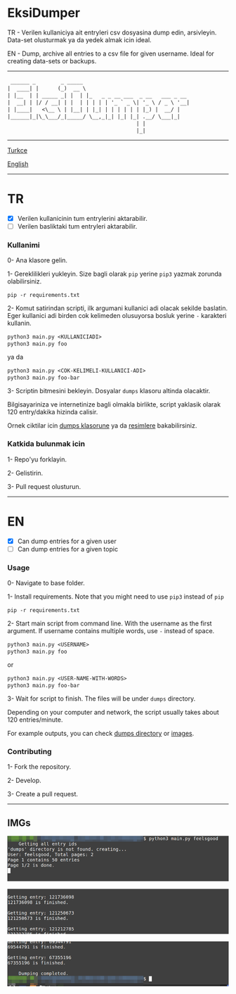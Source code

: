 # EksiDumper

TR - Verilen kullaniciya ait entryleri csv dosyasina dump edin, arsivleyin. Data-set olusturmak ya da yedek almak icin ideal.

EN - Dump, archive all entries to a csv file for given username. Ideal for creating data-sets or backups.

---

     ______ _        _ _____                                  
    |  ____| |      (_)  __ \                                 
    | |__  | | _____ _| |  | |_   _ _ __ ___  _ __   ___ _ __ 
    |  __| | |/ / __| | |  | | | | | '_ ` _ \| '_ \ / _ \ '__|
    | |____|   <\__ \ | |__| | |_| | | | | | | |_) |  __/ |   
    |______|_|\_\___/_|_____/ \__,_|_| |_| |_| .__/ \___|_|   
                                             | |              
                                             |_|              

---

[Turkce](https://github.com/otuva/EksiDumper#tr)

[English](https://github.com/otuva/EksiDumper#en)

---

# TR

- [x] Verilen kullanicinin tum entrylerini aktarabilir.
- [ ] Verilen basliktaki tum entryleri aktarabilir.

### Kullanimi

0- Ana klasore gelin.

1- Gereklilikleri yukleyin. Size bagli olarak `pip` yerine `pip3` yazmak zorunda olabilirsiniz.

    pip -r requirements.txt

2- Komut satirindan scripti, ilk argumani kullanici adi olacak sekilde baslatin. Eger kullanici adi birden cok kelimeden olusuyorsa bosluk yerine `-` karakteri kullanin.

    python3 main.py <KULLANICIADI>
    python3 main.py foo
ya da

    python3 main.py <COK-KELIMELI-KULLANICI-ADI> 
    python3 main.py foo-bar

3- Scriptin bitmesini bekleyin. Dosyalar `dumps` klasoru altinda olacaktir.


Bilgisayariniza ve internetinize bagli olmakla birlikte, script yaklasik olarak 120 entry/dakika hizinda calisir.

Ornek ciktilar icin [dumps klasorune](https://github.com/otuva/EksiDumper/tree/main/dumps) ya da [resimlere](https://github.com/otuva/EksiDumper#imgs) bakabilirsiniz.

### Katkida bulunmak icin

1- Repo'yu forklayin.

2- Gelistirin.

3- Pull request olusturun.

---

# EN

- [x] Can dump entries for a given user
- [ ] Can dump entries for a given topic

### Usage

0- Navigate to base folder.

1- Install requirements. Note that you might need to use `pip3` instead of `pip`

    pip -r requirements.txt

2- Start main script from command line. With the username as the first argument. If username contains multiple words, use `-` instead of space.

    python3 main.py <USERNAME>
    python3 main.py foo
or

    python3 main.py <USER-NAME-WITH-WORDS> 
    python3 main.py foo-bar

3- Wait for script to finish. The files will be under `dumps` directory.


Depending on your computer and network, the script usually takes about 120 entries/minute.

For example outputs, you can check [dumps directory](https://github.com/otuva/EksiDumper/tree/main/dumps) or [images](https://github.com/otuva/EksiDumper#imgs).


### Contributing

1- Fork the repository.

2- Develop.

3- Create a pull request.

---


## IMGs

![1](https://github.com/otuva/EksiDumper/blob/main/img/1.png)

![2](https://github.com/otuva/EksiDumper/blob/main/img/2.png)

![3](https://github.com/otuva/EksiDumper/blob/main/img/3.png)